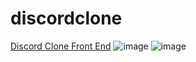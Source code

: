 # discordclone
<a href="https://mhmtbsrglu0.github.io/discordclone/">Discord Clone Front End</a>
![image](https://user-images.githubusercontent.com/75476607/103438024-548b5480-4c3f-11eb-85eb-1fde7bfffe4d.png)
![image](https://user-images.githubusercontent.com/75476607/103438038-6cfb6f00-4c3f-11eb-96eb-8d0bac2098b0.png)
